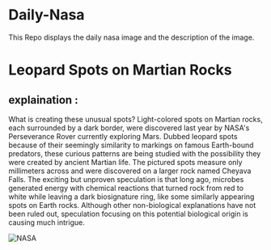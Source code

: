 # Daily-Nasa

This Repo displays the daily nasa image and the description of the image.

<!--NASA-->
# Leopard Spots on Martian Rocks
## explaination :

What is creating these unusual spots? Light-colored spots on Martian rocks, each surrounded by a dark border, were discovered last year by NASA's Perseverance Rover currently exploring Mars.  Dubbed leopard spots because of their seemingly similarity to markings on famous Earth-bound predators, these curious patterns are being studied with the possibility they were created by ancient Martian life.  The pictured spots measure only millimeters across and were discovered on a larger rock named Cheyava Falls.  The exciting but unproven speculation is that long ago, microbes generated energy with chemical reactions that turned rock from red to white while leaving a dark biosignature ring, like some similarly appearing spots on Earth rocks. Although other non-biological explanations have not been ruled out,  speculation focusing on this potential biological origin is causing much intrigue.

![NASA](https://apod.nasa.gov/apod/image/2509/LeopardSpots_Perseverance_960.jpg)
<!--/NASA-->